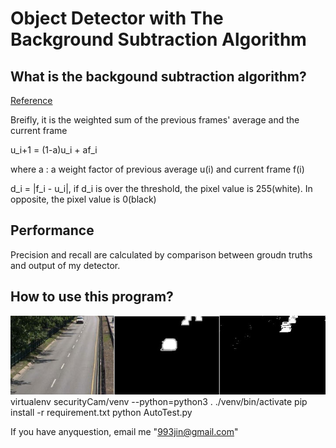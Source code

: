 # Object Detector with The Background Subtraction Algorithm

## What is the backgound subtraction algorithm?
[Reference]("https://en.wikipedia.org/wiki/Foreground_detection")

Breifly, it is the weighted sum of the previous frames' average and the current frame

u_i+1 = (1-a)u_i + af_i

where a : a weight factor of previous average u(i) and current frame f(i)


d_i = |f_i - u_i|, if d_i is over the threshold, the pixel value is 255(white). In opposite, the pixel value is 0(black)

## Performance
Precision and recall are calculated by comparison between groudn truths and output of my detector.

## How to use this program?
![fig1](./objectdetector.jpg)
virtualenv securityCam/venv --python=python3
. ./venv/bin/activate
pip install -r requirement.txt
python AutoTest.py

If you have anyquestion, email me "993jin@gmail.com"
